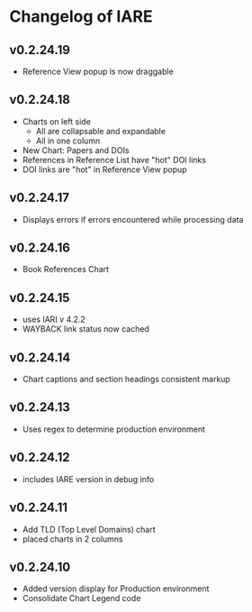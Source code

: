 # Changelog of IARE

## v0.2.24.19
- Reference View popup is now draggable

## v0.2.24.18
- Charts on left side
  - All are collapsable and expandable
  - All in one column
- New Chart: Papers and DOIs
- References in Reference List have "hot" DOI links
- DOI links are "hot" in Reference View popup

## v0.2.24.17
- Displays errors if errors encountered while processing data

## v0.2.24.16
- Book References Chart

## v0.2.24.15
- uses IARI v 4.2.2
- WAYBACK link status now cached

## v0.2.24.14
- Chart captions and section headings consistent markup

## v0.2.24.13
- Uses regex to determine production environment

## v0.2.24.12
- includes IARE version in debug info

## v0.2.24.11
- Add TLD (Top Level Domains) chart
- placed charts in 2 columns

## v0.2.24.10
- Added version display for Production environment
- Consolidate Chart Legend code

